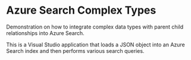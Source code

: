 # Azure Search Complex Types
Demonstration on how to integrate complex data types with parent child relationships into Azure Search. 

This is a Visual Studio application that loads a JSON object into an Azure Search index and then performs various search queries.
